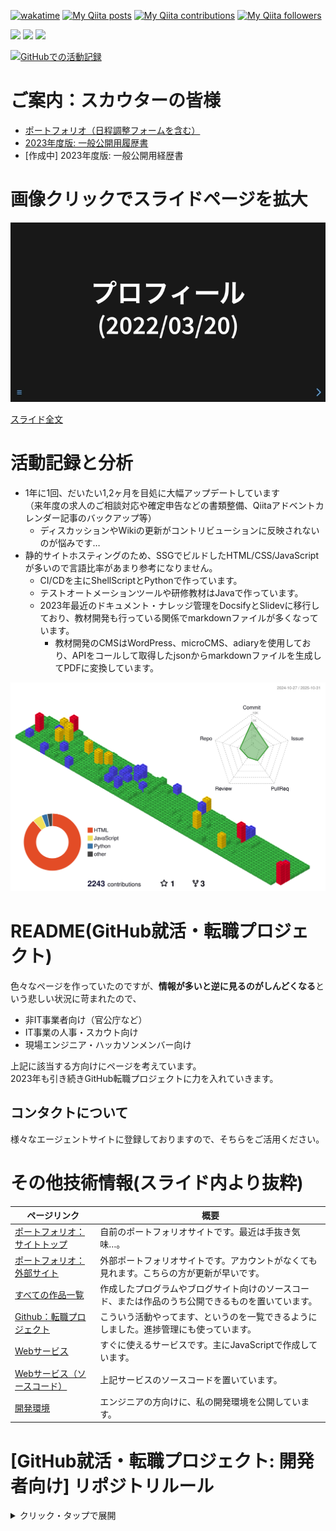 [![wakatime](https://wakatime.com/badge/user/c2d996c1-f59e-4930-a8aa-735d66822ec3.svg)](https://wakatime.com/@c2d996c1-f59e-4930-a8aa-735d66822ec3)
[![My Qiita posts](https://qiita-badge.apiapi.app/s/nomurasan/posts.svg)](http://qiita.com/nomurasan)
[![My Qiita contributions](https://qiita-badge.apiapi.app/s/nomurasan/contributions.svg)](http://qiita.com/nomurasan)
[![My Qiita followers](https://qiita-badge.apiapi.app/s/nomurasan/followers.svg)](http://qiita.com/nomurasan)
<!-- FYI: https://github.com/nikaera/zenn-badge -->
[![](https://zenn.badge.nikaera.com/s/nomuraya/likes?style=flat)](https://zenn.dev/nomuraya)
[![](https://zenn.badge.nikaera.com/s/nomuraya/articles?style=flat)](https://zenn.dev/nomuraya/articles)
[![](https://zenn.badge.nikaera.com/s/nomuraya/followers?style=flat)](https://zenn.dev/nomuraya/followers)
  
<a href="https://github-readme-stats.vercel.app/api?username=shimajima-eiji&count_private=true&show_icons=true">
  <img alt="GitHubでの活動記録" src="https://github-readme-stats.vercel.app/api?username=shimajima-eiji&count_private=true&show_icons=true" />
</a>

# ご案内：スカウターの皆様
- [ポートフォリオ（日程調整フォームを含む）](https://naka-sho.netlify.app/#/)
- [2023年度版: 一般公開用履歴書](https://proff.io/p/nomuraya)
- [作成中] 2023年度版: 一般公開用経歴書

# 画像クリックでスライドページを拡大
[![](https://raw.githubusercontent.com/shimajima-eiji/__Backup_Images/main/Github/shimajima-eiji.github.io/nomark/webp/profile/profile_blog_720.webp)](https://shimajima-eiji.github.io)

[スライド全文](https://github.com/shimajima-eiji/shimajima-eiji.github.io)

# 活動記録と分析
- 1年に1回、だいたい1,2ヶ月を目処に大幅アップデートしています<br>（来年度の求人のご相談対応や確定申告などの書類整備、Qiitaアドベントカレンダー記事のバックアップ等）
  - ディスカッションやWikiの更新がコントリビューションに反映されないのが悩みです…
- 静的サイトホスティングのため、SSGでビルドしたHTML/CSS/JavaScriptが多いので言語比率があまり参考になりません。
  - CI/CDを主にShellScriptとPythonで作っています。
  - テストオートメーションツールや研修教材はJavaで作っています。
  - 2023年最近のドキュメント・ナレッジ管理をDocsifyとSlidevに移行しており、教材開発も行っている関係でmarkdownファイルが多くなっています。
    - 教材開発のCMSはWordPress、microCMS、adiaryを使用しており、APIをコールして取得したjsonからmarkdownファイルを生成してPDFに変換しています。

![](https://raw.githubusercontent.com/shimajima-eiji/__Github-Operation/main/profile-3d-contrib/profile-gitblock.svg)

# README(GitHub就活・転職プロジェクト)
色々なページを作っていたのですが、**情報が多いと逆に見るのがしんどくなる**という悲しい状況に苛まれたので、

- 非IT事業者向け（官公庁など）
- IT事業の人事・スカウト向け
- 現場エンジニア・ハッカソンメンバー向け

上記に該当する方向けにページを考えています。<br />
2023年も引き続きGitHub転職プロジェクトに力を入れていきます。

## コンタクトについて
様々なエージェントサイトに登録しておりますので、そちらをご活用ください。

# その他技術情報(スライド内より抜粋)
| ページリンク | 概要 |
| ----------- | ---- |
| [ポートフォリオ：サイトトップ](https://shimajima-eiji.github.io/) | 自前のポートフォリオサイトです。最近は手抜き気味…。 |
| [ポートフォリオ：外部サイト](https://www.wantedly.com/id/nomuraya) | 外部ポートフォリオサイトです。アカウントがなくても見れます。こちらの方が更新が早いです。 |
| [すべての作品一覧](https://github.com/shimajima-eiji?tab=repositories) | 作成したプログラムやブログサイト向けのソースコード、または作品のうち公開できるものを置いています。 |
| [Github：転職プロジェクト](https://github.com/shimajima-eiji?tab=projects&type=beta) | こういう活動やってます、というのを一覧できるようにしました。進捗管理にも使っています。 |
| [Webサービス](https://shimajima-eiji.github.io/Hosting) | すぐに使えるサービスです。主にJavaScriptで作成しています。 |
| [Webサービス（ソースコード）](https://github.com/shimajima-eiji/Hosting) | 上記サービスのソースコードを置いています。 |
| [開発環境](https://github.com/shimajima-eiji/Settings_Environment) | エンジニアの方向けに、私の開発環境を公開しています。 |

# [GitHub就活・転職プロジェクト: 開発者向け] リポジトリルール
<details>
<summary>クリック・タップで展開</summary>

> 最終更新: 2023/08/24: GitHubリポジトリルールをver2023.08.24に刷新

古いルールで運用しているリポジトリもありますので、全てがこの通りではありません。

## プレフィックス運用ルールの注意点
リポジトリが多くなると管理が大変なので、原則としてリポジトリはプレフィックスで管理して運用する方法を提案します。
<br>ただし、プレフィックス運用をすると複数のGitHub Pagesをリポジトリ運用する際に、パス内にプレフィックスが含まれてしまうため、必要な場合はプレフィックスルールをオリジナルにしてください。

## オープンリポジトリ
原則として「タグ名_リポジトリ名」のように、接続の意味を持つスペース的用法はハイフンを使用しています。

- 例：GitHub Pages = Dev_GitHub-Pages

名前順検索で使用する事を想定するため、私だけが使用する事を想定したものについてはリポジトリ名を「__」から始めています。
<br>たとえば、過去にGASリポジトリは検索順の都合から「--」で始めていましたが、GASリポジトリ数が増えてきたので「__」に差し替えています。

タグ名一覧
※本アカウントにおいて、タグ名が存在しないリポジトリは「本リポジトリ」と「GitHub Pagesルートリポジトリ」以外は暗黙的にOldと同列の扱いです。
<br>実際に運用する場合はご自身のルールを設定・周知するか事前にリポジトリを対応しておくとよいでしょう。

| タグ名 | 概要 |
| ----- | --- |
| Hosting_ | GitHub Pagesをはじめホスティング用ファイル群 |
| Old_ | 分類に困った古いリポジトリ群。いずれ何とかしたいと思っていますが、方針を決めるのに時間がかかります… |
| Recruit_ | 採用人事・エージェントスカウト向け情報 |

## プライベートリポジトリ
原則としてツール毎に最適化したプレフィクスと運用状態を可視化できるようにしています。
<br>過去に運用状態をブランチ管理していたところ、無料プランではブランチのプロテクトルールが適用されず直接pushできてしまう問題が発生したため、開発と運用のリポジトリを分けて運用する事で解消しています。
<br>これにより、リポジトリをforkして共同開発を行いたい場合に、セキュアな情報を階層的に分けての管理を実現できます。
<br>別リポジトリの運用である以上、手間が掛かる事は避けられませんがリスクマネジメントの観点で見ると悪くないんじゃないかと思っています。

</details>
